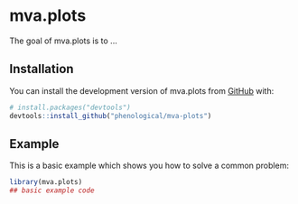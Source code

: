 
# mva.plots

<!-- badges: start -->
<!-- badges: end -->

The goal of mva.plots is to ...

## Installation

You can install the development version of mva.plots from [GitHub](https://github.com/) with:

``` r
# install.packages("devtools")
devtools::install_github("phenological/mva-plots")
```

## Example

This is a basic example which shows you how to solve a common problem:

``` r
library(mva.plots)
## basic example code
```

